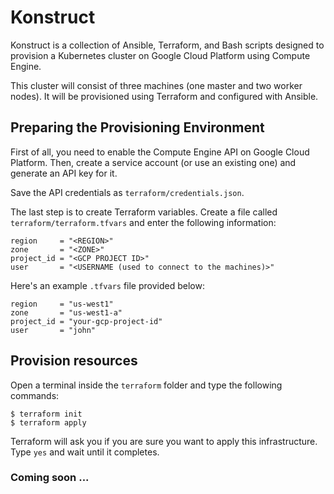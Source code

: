 # Konstruct

Konstruct is a collection of Ansible, Terraform, and Bash scripts designed to provision a Kubernetes cluster on Google Cloud Platform using Compute Engine.

This cluster will consist of three machines (one master and two worker nodes). It will be provisioned using Terraform and configured with Ansible.

## Preparing the Provisioning Environment

First of all, you need to enable the Compute Engine API on Google Cloud Platform. Then, create a service account (or use an existing one) and generate an API key for it.

Save the API credentials as `terraform/credentials.json`.

The last step is to create Terraform variables. Create a file called `terraform/terraform.tfvars` and enter the following information:

```
region     = "<REGION>"
zone       = "<ZONE>"
project_id = "<GCP PROJECT ID>"
user       = "<USERNAME (used to connect to the machines)>"
```

Here's an example `.tfvars` file provided below:

```
region     = "us-west1"
zone       = "us-west1-a"
project_id = "your-gcp-project-id"
user       = "john"
```

## Provision resources

Open a terminal inside the `terraform` folder and type the following commands:

```shell
$ terraform init
$ terraform apply
```

Terraform will ask you if you are sure you want to apply this infrastructure. Type `yes` and wait until it completes.

<!-- ## Configure and install Kubernetes to machines

Run command below at `ansible` folder:

```shell

``` -->

### Coming soon ...
